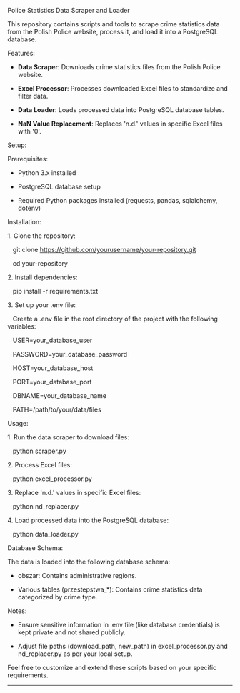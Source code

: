 Police Statistics Data Scraper and Loader

This repository contains scripts and tools to scrape crime statistics data from the Polish Police website, process it, and load it into a PostgreSQL database.

Features:

- **Data Scraper**: Downloads crime statistics files from the Polish Police website.

- **Excel Processor**: Processes downloaded Excel files to standardize and filter data.

- **Data Loader**: Loads processed data into PostgreSQL database tables.

- **NaN Value Replacement**: Replaces 'n.d.' values in specific Excel files with '0'.

Setup:

Prerequisites:

- Python 3.x installed

- PostgreSQL database setup

- Required Python packages installed (requests, pandas, sqlalchemy, dotenv)

Installation:

1\. Clone the repository:


   git clone https://github.com/yourusername/your-repository.git

   cd your-repository


2\. Install dependencies:


   pip install -r requirements.txt


3\. Set up your .env file:

   Create a .env file in the root directory of the project with the following variables:


   USER=your_database_user

   PASSWORD=your_database_password

   HOST=your_database_host

   PORT=your_database_port

   DBNAME=your_database_name

   PATH=/path/to/your/data/files


Usage:

1\. Run the data scraper to download files:


   python scraper.py


2\. Process Excel files:


   python excel_processor.py


3\. Replace 'n.d.' values in specific Excel files:


   python nd_replacer.py


4\. Load processed data into the PostgreSQL database:

   python data_loader.py

Database Schema:

The data is loaded into the following database schema:

- obszar: Contains administrative regions.

- Various tables (przestepstwa_*): Contains crime statistics data categorized by crime type.

Notes:

- Ensure sensitive information in .env file (like database credentials) is kept private and not shared publicly.

- Adjust file paths (download_path, new_path) in excel_processor.py and nd_replacer.py as per your local setup.

Feel free to customize and extend these scripts based on your specific requirements.

---

